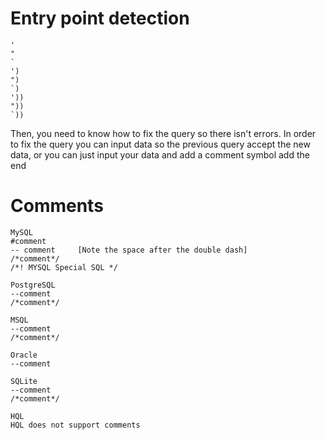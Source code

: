 # Entry point detection
```
'
"
`
')
")
`)
'))
"))
`))
```
Then, you need to know how to fix the query so there isn't errors. In order to fix the query you can input data so the previous query accept the new data, or you can just input your data and add a comment symbol add the end
# Comments
```
MySQL
#comment
-- comment     [Note the space after the double dash]
/*comment*/
/*! MYSQL Special SQL */

PostgreSQL
--comment
/*comment*/

MSQL
--comment
/*comment*/

Oracle
--comment

SQLite
--comment
/*comment*/

HQL
HQL does not support comments
```
